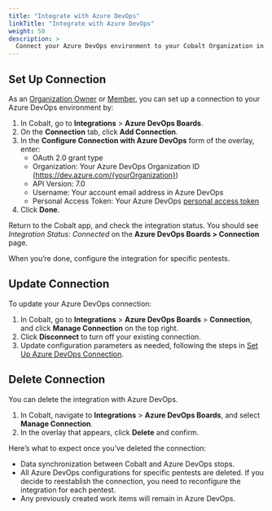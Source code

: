 ```yaml
---
title: "Integrate with Azure DevOps"
linkTitle: "Integrate with Azure DevOps"
weight: 50
description: >
  Connect your Azure DevOps environment to your Cobalt Organization in order to use the integration to sync pentest findings as work items.
---
```


## Set Up Connection

As an [Organization Owner](/platform-deep-dive/collaboration/user-roles/#organization-owner) or [Member](/platform-deep-dive/collaboration/user-roles/#organization-member), you can set up a connection to your Azure DevOps environment by: 

1. In Cobalt, go to **Integrations** > **Azure DevOps Boards**.
2. On the **Connection** tab, click **Add Connection**.
3. In the **Configure Connection with Azure DevOps** form of the overlay, enter:
   - OAuth 2.0 grant type
   - Organization: Your Azure DevOps Organization ID (https://dev.azure.com/{yourOrganization})
   - API Version: 7.0
   - Username: Your account email address in Azure DevOps
   - Personal Access Token: Your Azure DevOps [personal access token](https://learn.microsoft.com/en-us/azure/devops/organizations/accounts/use-personal-access-tokens-to-authenticate?view=azure-devops&tabs=Windows)
4. Click **Done**.

Return to the Cobalt app, and check the integration status. You should see *Integration Status: Connected* on the **Azure DevOps Boards > Connection** page.

When you’re done, configure the integration for specific pentests.

## Update Connection

To update your Azure DevOps connection:

1. In Cobalt, go to **Integrations** > **Azure DevOps Boards** > **Connection**, and click **Manage Connection** on the top right.
2. Click **Disconnect** to turn off your existing connection.
3. Update configuration parameters as needed, following the steps in [Set Up Azure DevOps Connection](/integrations/azure-devops/integrate-with-azure-devops/#set-up-connection).

## Delete Connection

You can delete the integration with Azure DevOps.

1. In Cobalt, navigate to **Integrations** > **Azure DevOps Boards**, and select **Manage Connection**.
2. In the overlay that appears, click **Delete** and confirm.

Here’s what to expect once you’ve deleted the connection:
- Data synchronization between Cobalt and Azure DevOps stops.
- All Azure DevOps configurations for specific pentests are deleted. If you decide to reestablish the connection, you need to reconfigure the integration for each pentest.
- Any previously created work items will remain in Azure DevOps. 
